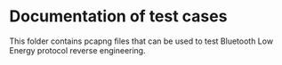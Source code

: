 # Documentation of test cases

This folder contains pcapng files that can be used to test Bluetooth Low Energy protocol reverse engineering.
